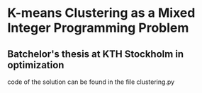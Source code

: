 # K-means Clustering as a Mixed Integer Programming Problem
## Batchelor's thesis at KTH Stockholm in optimization

code of the solution can be found in the file clustering.py
